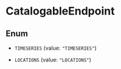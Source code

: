 

# CatalogableEndpoint

## Enum


* `TIMESERIES` (value: `"TIMESERIES"`)

* `LOCATIONS` (value: `"LOCATIONS"`)



